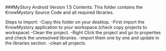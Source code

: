 
###MyStory Android Version 1.5
Contents:
This folder contains the KnowMystory Source Code and all required libraries.

Steps to Import:
-Copy this folder on your desktop.
-First import the KnowMystory application to your workspace.(check copy projects to workspace)
-Clean the project.
-Right Click the project and go to properties and check the unresolved libraries.
-import them one by one and update in the libraries section.
-clean all projects.

